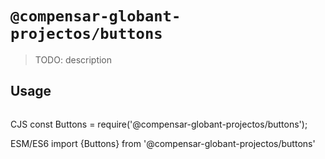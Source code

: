 # `@compensar-globant-projectos/buttons`

> TODO: description

## Usage

```

```

CJS const Buttons = require('@compensar-globant-projectos/buttons');

ESM/ES6 import {Buttons} from '@compensar-globant-projectos/buttons'

```

```
